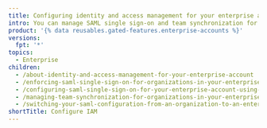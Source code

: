 ```yaml
---
title: Configuring identity and access management for your enterprise account
intro: You can manage SAML single sign-on and team synchronization for your enterprise.
product: '{% data reusables.gated-features.enterprise-accounts %}'
versions:
  fpt: '*'
topics:
  - Enterprise
children:
  - /about-identity-and-access-management-for-your-enterprise-account
  - /enforcing-saml-single-sign-on-for-organizations-in-your-enterprise-account
  - /configuring-saml-single-sign-on-for-your-enterprise-account-using-okta
  - /managing-team-synchronization-for-organizations-in-your-enterprise-account
  - /switching-your-saml-configuration-from-an-organization-to-an-enterprise-account
shortTitle: Configure IAM
---
```


